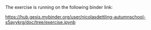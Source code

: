 The exercise is running on the following binder link:

https://hub.gesis.mybinder.org/user/nicolasdettling-autumnschool-s5ayykrg/doc/tree/exercise.ipynb

